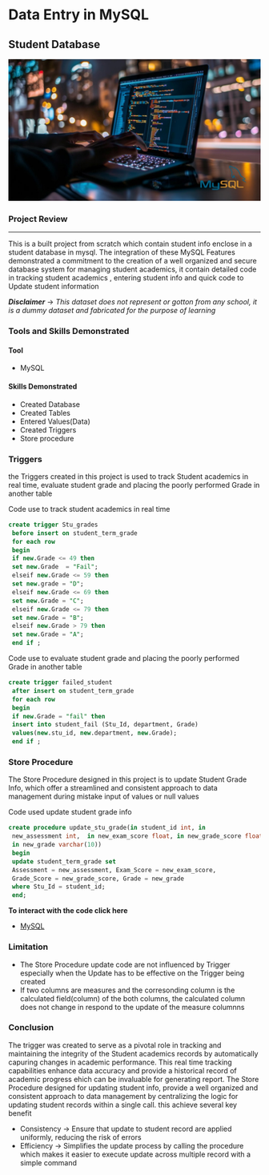 # Data Entry in MySQL
## Student Database
![](mysql_pic.jpg)

### Project Review
---

This is a built project from scratch which contain student info enclose in a student database in mysql. The integration of these MySQL Features demonstrated a commitment to the creation of a well organized and secure database system for managing student academics, it contain detailed code in tracking student academics , entering student info and quick code to Update student information

**_Disclaimer_** -> _This dataset does not represent or gotton from any school, it is a dummy dataset and fabricated for the purpose of learning_

### Tools and Skills Demonstrated

#### Tool
- MySQL

#### Skills Demonstrated

- Created Database
- Created Tables
- Entered Values(Data)
- Created Triggers
- Store procedure

### Triggers
the Triggers created in this project is used to track Student academics in real time, evaluate student grade and placing the poorly performed Grade in another table

Code use to track student academics in real time

```sql
create trigger Stu_grades
 before insert on student_term_grade
 for each row
 begin
 if new.Grade <= 49 then 
 set new.Grade  = "Fail";
 elseif new.Grade <= 59 then 
 set new.grade = "D";
 elseif new.Grade <= 69 then 
 set new.Grade = "C";
 elseif new.Grade <= 79 then 
 set new.Grade = "B";
 elseif new.Grade > 79 then 
 set new.Grade = "A";
 end if ;
```

Code use to evaluate student grade and placing the poorly performed Grade in another table

```sql
create trigger failed_student
 after insert on student_term_grade
 for each row
 begin
 if new.Grade = "fail" then
 insert into student_fail (Stu_Id, department, Grade)
 values(new.stu_id, new.department, new.Grade);
 end if ;
```

### Store Procedure

The Store Procedure designed in this project is to update Student Grade Info, which offer a streamlined and consistent approach to data management during mistake input of values or null values

Code used update student grade info

```sql
create procedure update_stu_grade(in student_id int, in 
 new_assessment int,  in new_exam_score float, in new_grade_score float,
 in new_grade varchar(10))
 begin 
 update student_term_grade set 
 Assessment = new_assessment, Exam_Score = new_exam_score,
 Grade_Score = new_grade_score, Grade = new_grade
 where Stu_Id = student_id;
 end;
```
**To interact with the code click here**
- [MySQL](Data_entry_in_mysql.sql)

### Limitation

- The Store Procedure update code are not influenced by Trigger especially when the Update has to be effective on the Trigger being created
- If two columns are measures and the corresonding column is the calculated field(column) of the both columns, the calculated column does not change in respond to the update of the measure columnns

### Conclusion

The trigger was created to serve as a pivotal role in tracking and maintaining the integrity of the Student academics records by automatically capuring changes in academic performance. This real time tracking capabilities enhance data accuracy and provide a historical record of academic progress ehich can be invaluable for generating report.
The Store Procedure designed for updating student info, provide a well organized and consistent approach to data management by centralizing the logic for updating student records within a single call. this achieve several key benefit
- Consistency -> Ensure that update to student record are applied uniformly, reducing the risk of errors
- Efficiency -> Simplifies the update process by calling the procedure which makes it easier to execute update across multiple record with a simple command

